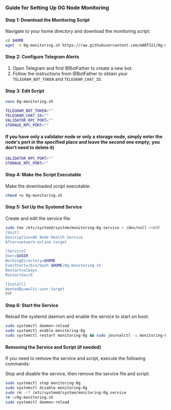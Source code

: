 ### Guide for Setting Up 0G Node Monitoring

#### Step 1: Download the Monitoring Script

Navigate to your home directory and download the monitoring script:
```bash
cd $HOME
wget -O 0g-monitoring.sh https://raw.githubusercontent.com/mART321/0g-monitoring/main/0g-monitoring.sh
```
#### Step 2: Configure Telegram Alerts

1. Open Telegram and find @BotFather to create a new bot.
2. Follow the instructions from @BotFather to obtain your `TELEGRAM_BOT_TOKEN` and `TELEGRAM_CHAT_ID`.

#### Step 3: Edit Script
```bash
nano 0g-monitoring.sh
```
```bash
TELEGRAM_BOT_TOKEN=""
TELEGRAM_CHAT_ID=""
VALIDATOR_RPC_PORT=""
STORAGE_RPC_PORT=""
```
#### If you have only a validator node or only a storage node, simply enter the node's port in the specified place and leave the second one empty; you don't need to delete it)
```bash
VALIDATOR_RPC_PORT=""
STORAGE_RPC_PORT=""
```

#### Step 4: Make the Script Executable

Make the downloaded script executable:
```bash
chmod +x 0g-monitoring.sh
```

#### Step 5: Set Up the Systemd Service

Create and edit the service file:
```bash
sudo tee /etc/systemd/system/monitoring-0g.service > /dev/null <<EOF
[Unit]
Description=0G Node Health Service
After=network-online.target

[Service]
User=$USER
WorkingDirectory=$HOME
ExecStart=/bin/bash $HOME/0g-monitoring.sh
Restart=always
RestartSec=5

[Install]
WantedBy=multi-user.target
EOF
```

#### Step 6: Start the Service

Reload the systemd daemon and enable the service to start on boot:
```bash
sudo systemctl daemon-reload
sudo systemctl enable monitoring-0g
sudo systemctl restart monitoring-0g && sudo journalctl -u monitoring-0g -f
```

#### Removing the Service and Script (if needed)

If you need to remove the service and script, execute the following commands:

Stop and disable the service, then remove the service file and script:
```bash
sudo systemctl stop monitoring-0g
sudo systemctl disable monitoring-0g
sudo rm -rf /etc/systemd/system/monitoring-0g.service
rm ~/0g-monitoring.sh
sudo systemctl daemon-reload
```
